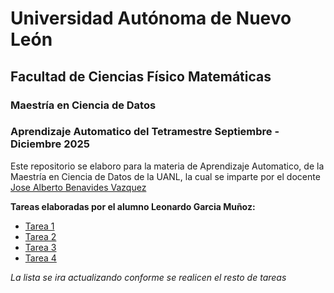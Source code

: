 # Universidad Autónoma de Nuevo León
## Facultad de Ciencias Físico Matemáticas
### Maestría en Ciencia de Datos

### Aprendizaje Automatico del Tetramestre Septiembre - Diciembre 2025

Este repositorio se elaboro para la materia de Aprendizaje Automatico, de la Maestría en Ciencia de Datos de la UANL, la cual se imparte por el docente [Jose Alberto Benavides Vazquez](https://github.com/albertobenavides)

**Tareas elaboradas por el alumno Leonardo Garcia Muñoz:**

- [Tarea 1](/Tarea_1.ipynb)
- [Tarea 2](/Tarea_2.ipynb)
- [Tarea 3](/Tarea_3.ipynb)
- [Tarea 4](/Tarea_4.ipynb)
  
 *La lista se ira actualizando conforme se realicen el resto de tareas*
